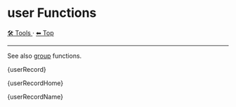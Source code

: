 # user Functions

<!-- TEMPLATE toolHeader 2 -->
[🛠️ Tools ](./index.md) &middot; [⬅ Top ](../index.md)
<hr />

See also [group](./group.md) functions.

{userRecord}

{userRecordHome}

{userRecordName}
